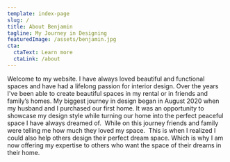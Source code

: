 ```yaml
---
template: index-page
slug: /
title: About Benjamin
tagline: My Journey in Designing
featuredImage: /assets/benjamin.jpg
cta:
  ctaText: Learn more
  ctaLink: /about
---
```

Welcome to my website. I have always loved beautiful and functional spaces and have had a lifelong passion for interior design. Over the years I've been able to create beautiful spaces in my rental or in friends and family’s homes. My biggest journey in design began in August 2020 when my husband and I purchased our first home. It was an opportunity to showcase my design style while turning our home into the perfect peaceful space I have always dreamed of.  While on this journey friends and family were telling me how much they loved my space.  This is when I realized I could also help others design their perfect dream space. Which is why I am now offering my expertise to others who want the space of their dreams in their home.